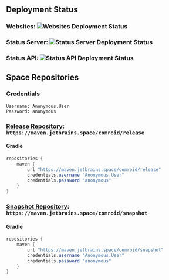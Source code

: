 ## Deployment Status

### Websites: ![Websites Deployment Status](https://teamcity.comroid.org/app/rest/builds/buildType:(id:org_comroid_website_deploy)/statusIcon)
### Status Server: ![Status Server Deployment Status](https://teamcity.comroid.org/app/rest/builds/buildType:(id:org_comroid_java_status_server_deploy)/statusIcon)
### Status API: ![Status API Deployment Status](https://teamcity.comroid.org/app/rest/builds/buildType:(id:org_comroid_java_status_server_deploy_api)/statusIcon)

## Space Repositories

### Credentials
```
Username: Anonymous.User
Password: anonymous
```

### [Release Repository](https://comroid.jetbrains.space/packages/maven/release): `https://maven.jetbrains.space/comroid/release`
#### Gradle
```groovy
repositories {
    maven {
        url "https://maven.jetbrains.space/comroid/release"
        credentials.username "Anonymous.User"
        credentials.password "anonymous"
    }
}
```

### [Snapshot Repository](https://comroid.jetbrains.space/packages/maven/snapshot): `https://maven.jetbrains.space/comroid/snapshot`
#### Gradle
```groovy
repositories {
    maven {
        url "https://maven.jetbrains.space/comroid/snapshot"
        credentials.username "Anonymous.User"
        credentials.password "anonymous"
    }
}
```
